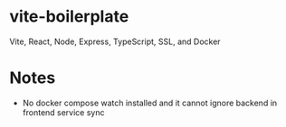# vite-boilerplate

Vite, React, Node, Express, TypeScript, SSL, and Docker

# Notes

- No docker compose watch installed and it cannot ignore backend in frontend service sync
